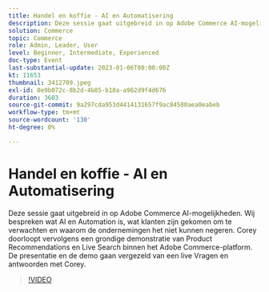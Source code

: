 ```yaml
---
title: Handel en koffie - AI en Automatisering
description: Deze sessie gaat uitgebreid in op Adobe Commerce AI-mogelijkheden. Wij bespreken wat AI en Automation is, wat klanten zijn gekomen om te verwachten en waarom de ondernemingen het niet kunnen negeren. Corey doorloopt vervolgens een grondige demonstratie van Product Recommendations en Live Search binnen het Adobe Commerce-platform. De presentatie en de demo gaan vergezeld van een live Vragen en antwoorden met Corey.
solution: Commerce
topic: Commerce
role: Admin, Leader, User
level: Beginner, Intermediate, Experienced
doc-type: Event
last-substantial-update: 2023-01-06T00:00:00Z
kt: 11653
thumbnail: 3412709.jpeg
exl-id: 0e9b072c-8b2d-4b85-b18a-a962d9f4d676
duration: 3603
source-git-commit: 9a297cda953d4414131657f9ac84580aea0eabeb
workflow-type: tm+mt
source-wordcount: '130'
ht-degree: 0%

---
```


# Handel en koffie - AI en Automatisering

Deze sessie gaat uitgebreid in op Adobe Commerce AI-mogelijkheden. Wij bespreken wat AI en Automation is, wat klanten zijn gekomen om te verwachten en waarom de ondernemingen het niet kunnen negeren. Corey doorloopt vervolgens een grondige demonstratie van Product Recommendations en Live Search binnen het Adobe Commerce-platform. De presentatie en de demo gaan vergezeld van een live Vragen en antwoorden met Corey.

>[!VIDEO](https://video.tv.adobe.com/v/3412709/?quality=12&learn=on)
